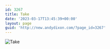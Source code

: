 ```yaml
---
id: 3267
title: Take
date: '2023-03-17T13:45:39+00:00'
layout: page
guid: 'http://new.andydixon.com/?page_id=3267'
---
```


![Take](https://i0.wp.com/assets.g8x2.ldn.idrivee2-23.com/posters/Take%2001.jpg?w=1200&ssl=1 "Take")